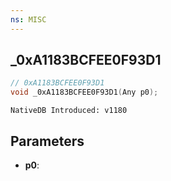 ```yaml
---
ns: MISC
---
```

## _0xA1183BCFEE0F93D1

```c
// 0xA1183BCFEE0F93D1
void _0xA1183BCFEE0F93D1(Any p0);
```

```
NativeDB Introduced: v1180
```

## Parameters
* **p0**:
